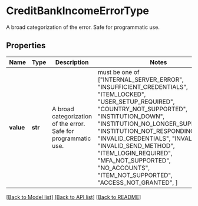 # CreditBankIncomeErrorType

A broad categorization of the error. Safe for programmatic use.

## Properties
Name | Type | Description | Notes
------------ | ------------- | ------------- | -------------
**value** | **str** | A broad categorization of the error. Safe for programmatic use. |  must be one of ["INTERNAL_SERVER_ERROR", "INSUFFICIENT_CREDENTIALS", "ITEM_LOCKED", "USER_SETUP_REQUIRED", "COUNTRY_NOT_SUPPORTED", "INSTITUTION_DOWN", "INSTITUTION_NO_LONGER_SUPPORTED", "INSTITUTION_NOT_RESPONDING", "INVALID_CREDENTIALS", "INVALID_MFA", "INVALID_SEND_METHOD", "ITEM_LOGIN_REQUIRED", "MFA_NOT_SUPPORTED", "NO_ACCOUNTS", "ITEM_NOT_SUPPORTED", "ACCESS_NOT_GRANTED", ]

[[Back to Model list]](../README.md#documentation-for-models) [[Back to API list]](../README.md#documentation-for-api-endpoints) [[Back to README]](../README.md)


